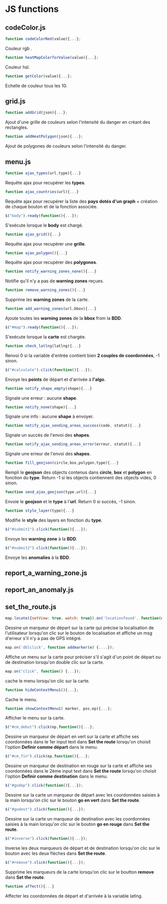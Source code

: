 # JS functions
## codeColor.js  
```js
function codeColorRed(value){...};
```  
Couleur rgb .
```js
function heatMapColorforValue(value){...};
```  
Couleur hsl.  
```js
function getColor(value){...};
```  
Echelle de couleur tous les 10.  
## grid.js
```js
function addGrid(json){...};
```  
Ajout d'une grille de couleurs selon l'intensité du danger en créant des rectangles.  
```js
function addHeatPolygon(json){...};
```
Ajout de polygones de couleurs selon l'intensité du danger.  
## menu.js
```js
function ajax_types(url,type){...}
```
Requête ajax pour recupérer les **types**.
```js
function ajax_countries(url){...}
```
Requête ajax pour recupérer la liste des **pays dotés d'un graph** + création de chaque bouton et de la fonction associée.
```js
$("body").ready(function(){...});
```
S'exécute lorsque le **body** est chargé.
```js
function ajax_grid(){...}
```
Requête ajax pour recupérer une **grille**.
```js
function ajax_polygon(){...}  
```  
Requête ajax pour recupérer des **polygones**.
```js
function notify_warning_zones_none(){...}
```
Notifie qu'il n'y a pas de **warning zones** reçues.
```js
function remove_warning_zones(){...}
```
Supprime les **warning zones** de la carte.
```js
function add_warning_zones(url,bbox){...}
```
Ajoute toutes les **warning zones** de la **bbox** from la **BDD**.
```js
$("#map").ready(function(){...});
```
S'exécute lorsque la **carte** est chargée.
```js
function check_latlng(latlng){...}
```
Renvoi 0 si la variable d'entrée contient bien **2 couples de coordonnées**, -1 sinon.
```js
$("#calculate").click(function(){...});
```
Envoye les **points** de départ et d'arrivée à **l'algo**.
```js
function notify_shape_empty(shape){...}
```
Signale une erreur : aucune **shape**.
```js
function notify_none(shape){...}
```
Signale une info : aucune **shape** à envoyer.
```js
function notify_ajax_sending_areas_success(code, statut){...}
```
Signale un succès de l'envoi des **shapes**.
```js
function notify_ajax_sending_areas_error(erreur, statut){...}
```
Signale une erreur de l'envoi des **shapes**.
```js
function fill_geojson(circle,box,polygon,type){...}
```
Rempli le **geojson** des objects contenus dans **circle**, **box** et **polygon** en fonction du **type**. Return -1 si les objects contiennent des objects vides, 0 sinon.
```js
function send_ajax_geojson(type,url){...}
```
Envoie le **geojson** et le **type** à l'**url**. Return 0 si succès, -1 sinon.
```js
function style_layer(type){...}
```
Modifie le **style** des layers en fonction du **type**.
```js
$("#submit1").click(function(){...});
```
Envoye les **warning zone** à la **BDD**.
```js
$("#submit2").click(function(){...});
```
Envoye les **anomalies** à la **BDD**.
## report_a_warning_zone.js
## report_an_anomaly.js
## set_the_route.js
```js
map.locate({setView: true, watch: true}).on('locationfound', function(e){...}).on('locationerror', function(e){});
```
Dessine un marqueur de départ sur la carte qui précise la localisation de l'utilisateur lorsqu'on clic sur le bouton de localisation et affiche un msg d'erreur s'il n'y a pas de GPS intégré.
```js
map.on('dblclick', function addmarker(e) {....});
```
Affiche un menu sur la carte pour préciser s'il s'agit d'un point de départ ou de destination lorsqu'on double clic sur la carte.
```js
map.on("click", function() {...});
```
cache le menu lorsqu'on clic sur la carte.
```js
function hideContextMenu1(){...};
```
Cache le menu.
```js
function showContextMenu1( marker, pos,ep){...};
```
Afficher le menu sur la carte.
```js
$("#cm_debut").click(ep,function(){...};
```
Dessine un marqueur de départ en vert sur la carte et affiche ses coordonnées dans le 1er input text dans **Set the route** lorsqu'on choisit l'option **Definir comme départ** dans le menu.
```js
$("#cm_fin").click(ep,function(){...};
```
Dessine un marqueur de destination en rouge sur la carte et affiche ses coordonnées dans le 2ème input text dans **Set the route** lorsqu'on choisit l'option **Definir comme destination** dans le menu.
```js
$("#godep").click(function(){...});
```
Dessine sur la carte un marqueur de départ avec les coordonnées saisies à la main lorsqu'on clic sur le bouton **go en vert** dans **Set the route**.
```js
$("#godest").click(function(){...});
```
Dessine sur la carte un marqueur de destination avec les coordonnées saisies à la main lorsqu'on clic sur le bouton **go en rouge** dans **Set the route**.
```js
$("#inverse").click(function(){...});
```
Inverse les deux marqueurs de départ et de destination lorsqu'on clic sur le bouton avec les deux flèches dans **Set the route**.
```js
$("#remove").click(function(){...});
```
Supprime les marqueurs de la carte lorsqu'on clic sur le boutton **remove** dans **Set the route**.
```js
function affect(){...}
```
Affecter les coordonnées de départ et d'arrivée à la variable latlng.
